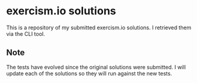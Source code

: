 # exercism.io solutions

This is a repository of my submitted exercism.io solutions.  I retrieved them via the CLI tool.

## Note
The tests have evolved since the original solutions were submitted.  I will update each of the solutions so they will run against the new tests.
